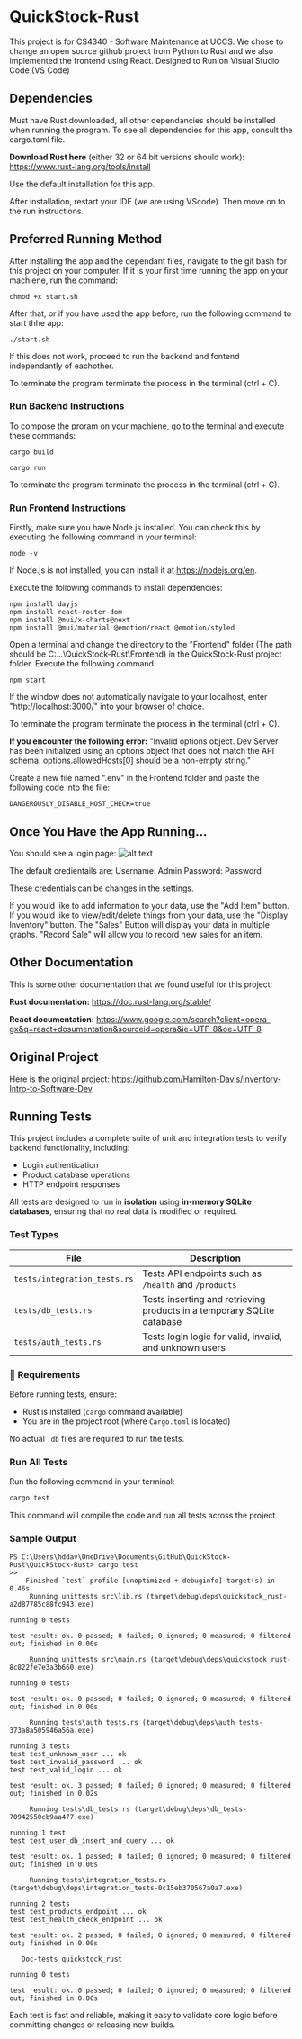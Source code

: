 # QuickStock-Rust


This project is for CS4340 - Software Maintenance at UCCS. We chose to change an open source github project from Python to Rust and we also implemented the frontend using React. Designed to Run on Visual Studio Code (VS Code)


## Dependencies
Must have Rust downloaded, all other dependancies should be installed when running the program. To see all dependencies for this app, consult the cargo.toml file.

**Download Rust here** (either 32 or 64 bit versions should work): https://www.rust-lang.org/tools/install

Use the default installation for this app.

After installation, restart your IDE (we are using VScode). Then move on to the run instructions.

## Preferred Running Method
After installing the app and the dependant files, navigate to the git bash for this project on your computer.
If it is your first time running the app on your machiene, run the command:
```
chmod +x start.sh
```

After that, or if you have used the app before, run the following command to start thhe app:
```
./start.sh
```
If this does not work, proceed to run the backend and fontend independantly of eachother.

To terminate the program terminate the process in the terminal (ctrl + C).


### Run Backend Instructions
To compose the proram on your machiene, go to the terminal and execute these commands:
```
cargo build
```
```
cargo run
```

To terminate the program terminate the process in the terminal (ctrl + C).


### Run Frontend Instructions
Firstly, make sure you have Node.js installed. You can check this by executing the following command in your terminal:
```
node -v
```
If Node.js is not installed, you can install it at https://nodejs.org/en.

Execute the following commands to install dependencies:
```
npm install dayjs
npm install react-router-dom
npm install @mui/x-charts@next
npm install @mui/material @emotion/react @emotion/styled
```

Open a terminal and change the directory to the "Frontend" folder (The path should be C:\...\QuickStock-Rust\Frontend) in the QuickStock-Rust project folder. Execute the following command:
```
npm start
```
If the window does not automatically navigate to your localhost, enter "http://localhost:3000/" into your browser of choice.

To terminate the program terminate the process in the terminal (ctrl + C).

**If you encounter the following error:**
"Invalid options object. Dev Server has been initialized using an options object that does not match the API schema.
options.allowedHosts[0] should be a non-empty string."

Create a new file named ".env" in the Frontend folder and paste the following code into the file:
```
DANGEROUSLY_DISABLE_HOST_CHECK=true
```

## Once You Have the App Running...
You should see a login page:
![alt text](image.png)

The default credientails are:
Username: Admin
Password: Password

These credentials can be changes in the settings.

If you would like to add information to your data, use the "Add Item" button. If you would like to view/edit/delete things from your data, use the "Display Inventory"  button. 
The "Sales" Button will display your data in multiple graphs. "Record Sale" will allow you to record new sales for an item. 
## Other Documentation
This is some other documentation that we found useful for this project:

**Rust documentation:** https://doc.rust-lang.org/stable/

**React documentation:** https://www.google.com/search?client=opera-gx&q=react+dosumentation&sourceid=opera&ie=UTF-8&oe=UTF-8

## Original Project
Here is the original project: https://github.com/Hamilton-Davis/Inventory-Intro-to-Software-Dev



## Running Tests

This project includes a complete suite of unit and integration tests to verify backend functionality, including:

- Login authentication
- Product database operations
- HTTP endpoint responses

All tests are designed to run in **isolation** using **in-memory SQLite databases**, ensuring that no real data is modified or required.

###  Test Types

| File                     | Description                                                        |
|--------------------------|--------------------------------------------------------------------|
| `tests/integration_tests.rs` | Tests API endpoints such as `/health` and `/products`               |
| `tests/db_tests.rs`           | Tests inserting and retrieving products in a temporary SQLite database |
| `tests/auth_tests.rs`         | Tests login logic for valid, invalid, and unknown users              |

### 🔧 Requirements

Before running tests, ensure:
- Rust is installed (`cargo` command available)
- You are in the project root (where `Cargo.toml` is located)

No actual `.db` files are required to run the tests.

###  Run All Tests

Run the following command in your terminal:

```bash
cargo test
```

This command will compile the code and run all tests across the project.

###  Sample Output

```
PS C:\Users\hddav\OneDrive\Documents\GitHub\QuickStock-Rust\QuickStock-Rust> cargo test
>>
    Finished `test` profile [unoptimized + debuginfo] target(s) in 0.46s
     Running unittests src\lib.rs (target\debug\deps\quickstock_rust-a2d87785c88fc943.exe)

running 0 tests

test result: ok. 0 passed; 0 failed; 0 ignored; 0 measured; 0 filtered out; finished in 0.00s

     Running unittests src\main.rs (target\debug\deps\quickstock_rust-8c822fe7e3a3b660.exe)

running 0 tests

test result: ok. 0 passed; 0 failed; 0 ignored; 0 measured; 0 filtered out; finished in 0.00s

     Running tests\auth_tests.rs (target\debug\deps\auth_tests-373a8a505946a56a.exe)

running 3 tests
test test_unknown_user ... ok
test test_invalid_password ... ok
test test_valid_login ... ok

test result: ok. 3 passed; 0 failed; 0 ignored; 0 measured; 0 filtered out; finished in 0.02s

     Running tests\db_tests.rs (target\debug\deps\db_tests-70942550cb9aa477.exe)

running 1 test
test test_user_db_insert_and_query ... ok

test result: ok. 1 passed; 0 failed; 0 ignored; 0 measured; 0 filtered out; finished in 0.00s

     Running tests\integration_tests.rs (target\debug\deps\integration_tests-0c15eb370567a0a7.exe)

running 2 tests
test test_products_endpoint ... ok
test test_health_check_endpoint ... ok

test result: ok. 2 passed; 0 failed; 0 ignored; 0 measured; 0 filtered out; finished in 0.00s

   Doc-tests quickstock_rust

running 0 tests

test result: ok. 0 passed; 0 failed; 0 ignored; 0 measured; 0 filtered out; finished in 0.00s
```

Each test is fast and reliable, making it easy to validate core logic before committing changes or releasing new builds.
